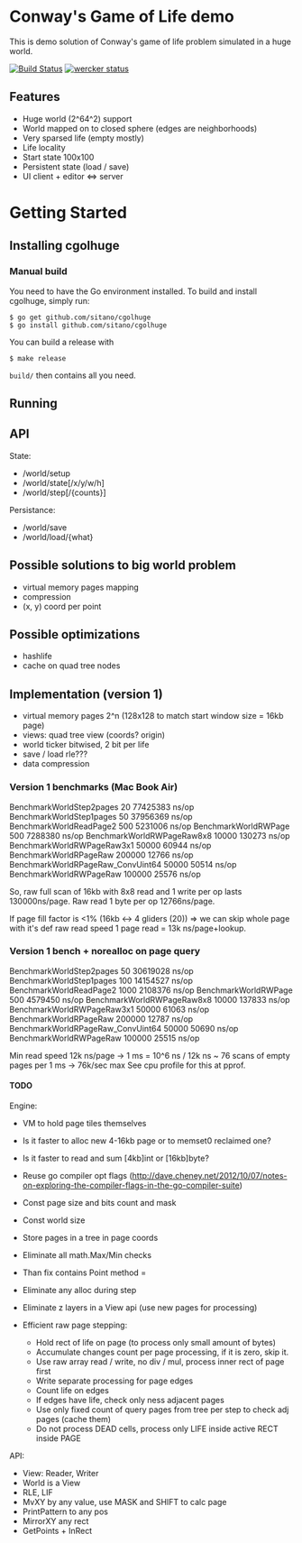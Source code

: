 Conway's Game of Life demo
========

This is demo solution of Conway's game of life problem simulated in a huge world.

[![Build Status](https://travis-ci.org/sitano/cgolhuge.png)](https://travis-ci.org/sitano/cgolhuge)
[![wercker status](https://app.wercker.com/status/91da64038f15c8fd4fdc8acca0101828/s/ "wercker status")](https://app.wercker.com/project/bykey/91da64038f15c8fd4fdc8acca0101828)

## Features

* Huge world (2^64^2) support
* World mapped on to closed sphere (edges are neighborhoods)
* Very sparsed life (empty mostly)
* Life locality
* Start state 100x100
* Persistent state (load / save)
* UI client + editor <=> server

# Getting Started

## Installing cgolhuge

### Manual build

You need to have the Go environment installed. To build and install cgolhuge, simply run:

```
$ go get github.com/sitano/cgolhuge
$ go install github.com/sitano/cgolhuge
```

You can build a release with

```
$ make release
```

`build/` then contains all you need.

## Running

## API

State:
* /world/setup
* /world/state[/x/y/w/h]
* /world/step[/{counts}]

Persistance:
* /world/save
* /world/load/{what}

## Possible solutions to big world problem

* virtual memory pages mapping
* compression
* (x, y) coord per point

## Possible optimizations

* hashlife
* cache on quad tree nodes

## Implementation (version 1)

* virtual memory pages 2^n (128x128 to match start window size = 16kb page)
* views: quad tree view (coords? origin)
* world ticker bitwised, 2 bit per life
* save / load rle???
* data compression

### Version 1 benchmarks (Mac Book Air)

BenchmarkWorldStep2pages          20      77425383 ns/op
BenchmarkWorldStep1pages          50      37956369 ns/op
BenchmarkWorldReadPage2          500       5231006 ns/op
BenchmarkWorldRWPage         500       7288380 ns/op
BenchmarkWorldRWPageRaw8x8     10000        130273 ns/op
BenchmarkWorldRWPageRaw3x1     50000         60944 ns/op
BenchmarkWorldRPageRaw    200000         12766 ns/op
BenchmarkWorldRPageRaw_ConvUint64      50000         50514 ns/op
BenchmarkWorldRWPageRaw       100000         25576 ns/op

So, raw full scan of 16kb with 8x8 read and 1 write per op lasts 130000ns/page.
Raw read 1 byte per op 12766ns/page.

If page fill factor is <1% (16kb <-> 4 gliders (20)) => we can skip whole page with
it's def raw read speed 1 page read = 13k ns/page+lookup.

### Version 1 bench + norealloc on page query

BenchmarkWorldStep2pages          50      30619028 ns/op
BenchmarkWorldStep1pages         100      14154527 ns/op
BenchmarkWorldReadPage2         1000       2108376 ns/op
BenchmarkWorldRWPage         500       4579450 ns/op
BenchmarkWorldRWPageRaw8x8     10000        137833 ns/op
BenchmarkWorldRWPageRaw3x1     50000         61063 ns/op
BenchmarkWorldRPageRaw    200000         12787 ns/op
BenchmarkWorldRPageRaw_ConvUint64      50000         50690 ns/op
BenchmarkWorldRWPageRaw       100000         25515 ns/op

Min read speed 12k ns/page -> 1 ms = 10^6 ns / 12k ns ~ 76 scans of empty pages per 1 ms -> 76k/sec max
See cpu profile for this at pprof.

#### TODO

Engine:

- VM to hold page tiles themselves
- Is it faster to alloc new 4-16kb page or to memset0 reclaimed one?
- Is it faster to read and sum [4kb]int or [16kb]byte?
- Reuse go compiler opt flags (http://dave.cheney.net/2012/10/07/notes-on-exploring-the-compiler-flags-in-the-go-compiler-suite)

- Const page size and bits count and mask
- Const world size
- Store pages in a tree in page coords
- Eliminate all math.Max/Min checks
- Than fix contains Point method =
- Eliminate any alloc during step
- Eliminate z layers in a View api (use new pages for processing)
- Efficient raw page stepping:
    - Hold rect of life on page (to process only small amount of bytes)
    - Accumulate changes count per page processing, if it is zero, skip it.
    - Use raw array read / write, no div / mul, process inner rect of page first
    - Write separate processing for page edges
    - Count life on edges
    - If edges have life, check only ness adjacent pages
    - Use only fixed count of query pages from tree per step to check adj pages (cache them)
    - Do not process DEAD cells, process only LIFE inside active RECT inside PAGE

API:

- View: Reader, Writer
- World is a View
- RLE, LIF
- MvXY by any value, use MASK and SHIFT to calc page
- PrintPattern to any pos
- MirrorXY any rect
- GetPoints + InRect
